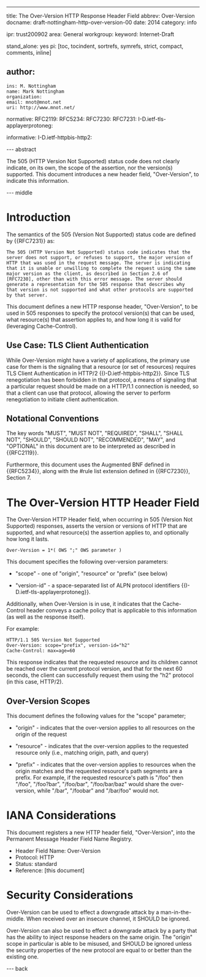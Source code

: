 ---
title: The Over-Version HTTP Response Header Field
abbrev: Over-Version
docname: draft-nottingham-http-over-version-00
date: 2014
category: info

ipr: trust200902
area: General
workgroup: 
keyword: Internet-Draft

stand_alone: yes
pi: [toc, tocindent, sortrefs, symrefs, strict, compact, comments, inline]

author:
 -
    ins: M. Nottingham
    name: Mark Nottingham
    organization: 
    email: mnot@mnot.net
    uri: http://www.mnot.net/

normative:
  RFC2119:
  RFC5234:
  RFC7230:
  RFC7231:
  I-D.ietf-tls-applayerprotoneg:

informative:
  I-D.ietf-httpbis-http2:


--- abstract

The 505 (HTTP Version Not Supported) status code does not clearly indicate, on its own, the scope
of the assertion, nor the version(s) supported. This document introduces a new header field,
"Over-Version", to indicate this information.

--- middle

# Introduction

The semantics of the 505 (Version Not Supported) status code are defined by {{RFC7231}} as:

    The 505 (HTTP Version Not Supported) status code indicates that the 
    server does not support, or refuses to support, the major version of 
    HTTP that was used in the request message. The server is indicating 
    that it is unable or unwilling to complete the request using the same 
    major version as the client, as described in Section 2.6 of 
    [RFC7230], other than with this error message. The server should 
    generate a representation for the 505 response that describes why 
    that version is not supported and what other protocols are supported 
    by that server.

This document defines a new HTTP response header, "Over-Version", to be used in 505 responses
to specify the protocol version(s) that can be used, what resource(s) that assertion applies to, and how long it is valid for (leveraging Cache-Control).

## Use Case: TLS Client Authentication

While Over-Version might have a variety of applications, the primary use case for them is the
signaling that a resource (or set of resources) requires TLS Client Authentication in HTTP/2
{{I-D.ietf-httpbis-http2}}. Since TLS renegotiation has been forbidden in that protocol, a means of
signaling that a particular request should be made on a HTTP/1.1 connection is needed, so that a
client can use that protocol, allowing the server to perform renegotiation to initiate client
authentication.

## Notational Conventions

The key words "MUST", "MUST NOT", "REQUIRED", "SHALL", "SHALL NOT", "SHOULD", "SHOULD NOT",
"RECOMMENDED", "MAY", and "OPTIONAL" in this document are to be interpreted as described in
{{RFC2119}}.

Furthermore, this document uses the Augmented BNF defined in {{RFC5234}}, along with the #rule
list extension defined in {{RFC7230}}, Section 7.

# The Over-Version HTTP Header Field

The Over-Version HTTP Header field, when occurring in 505 (Version Not Supported) responses,
asserts the version or versions of HTTP that are supported, and what resource(s) the assertion
applies to, and optionally how long it lasts.

    Over-Version = 1*( OWS ";" OWS parameter )

This document specifies the following over-version parameters:

* "scope" - one of "origin", "resource" or "prefix" (see below)

* "version-id" - a space-separated list of ALPN protocol identifiers {{I-D.ietf-tls-applayerprotoneg}}.

Additionally, when Over-Version is in use, it indicates that the Cache-Control header conveys a
cache policy that is applicable to this information (as well as the response itself).
    
For example:

    HTTP/1.1 505 Version Not Supported
    Over-Version: scope="prefix", version-id="h2"
    Cache-Control: max=age=60
    
This response indicates that the requested resource and its children cannot be reached over the
current protocol version, and that for the next 60 seconds, the client can successfully request
them using the "h2" protocol (in this case, HTTP/2).


## Over-Version Scopes

This document defines the following values for the "scope" parameter;

* "origin" - indicates that the over-version applies to all resources on the origin of the request

* "resource" - indicates that the over-version applies to the requested resource only (i.e., matching origin, path, and query)

* "prefix" - indicates that the over-version applies to resources when the origin matches and the requested resource's path segments are a prefix. For example, if the requested resource's path is "/foo" then "/foo", "/foo?bar", "/foo/bar", "/foo/bar/baz" would share the over-version, while "/bar",  "/foobar" and "/bar/foo" would not.


# IANA Considerations

This document registers a new HTTP header field, "Over-Version", into the Permanent Message Header Field Name Registry.

* Header Field Name: Over-Version
* Protocol: HTTP
* Status: standard
* Reference: [this document]


# Security Considerations

Over-Version can be used to effect a downgrade attack by a man-in-the-middle. When received over an insecure channel, it SHOULD be ignored.

Over-Version can also be used to effect a downgrade attack by a party that has the ability to inject response headers on the same origin. The "origin" scope in particular is able to be misused, and SHOULD be ignored unless the security properties of the new protocol are equal to or better than the existing one.


--- back
